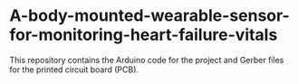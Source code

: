 # A-body-mounted-wearable-sensor-for-monitoring-heart-failure-vitals
This repository contains the Arduino code for the project and Gerber files for the printed circuit board (PCB).
